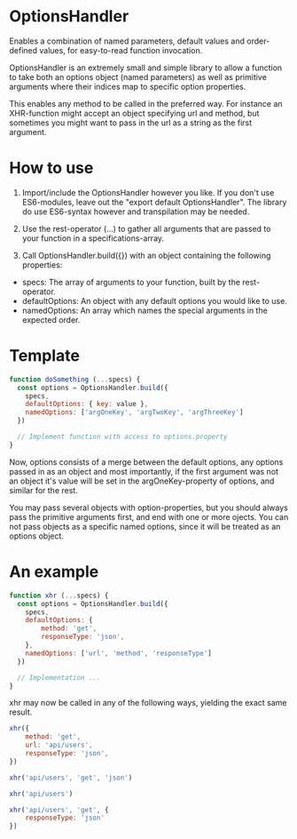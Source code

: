# OptionsHandler
Enables a combination of named parameters, default values and order-defined values, for easy-to-read function invocation.

OptionsHandler is an extremely small and simple library to allow a function to take both an options object (named parameters) as well as primitive arguments where their indices map to specific option properties.

This enables any method to be called in the preferred way. For instance an XHR-function might accept an object specifying url and method, but sometimes you might want to pass in the url as a string as the first argument.

# How to use
1. Import/include the OptionsHandler however you like. If you don't use ES6-modules, leave out the "export default OptionsHandler". The library do use ES6-syntax however and transpilation may be needed.

2. Use the rest-operator (...) to gather all arguments that are passed to your function in a specifications-array.

3. Call OptionsHandler.build({}) with an object containing the following properties:
  * specs: The array of arguments to your function, built by the rest-operator.
  * defaultOptions: An object with any default options you would like to use.
  * namedOptions: An array which names the special arguments in the expected order.

# Template
```js
function doSomething (...specs) {
  const options = OptionsHandler.build({
    specs,
    defaultOptions: { key: value },
    namedOptions: ['argOneKey', 'argTwoKey', 'argThreeKey']
  })

  // Implement function with access to options.property
}
```

Now, options consists of a merge between the default options, any options passed in as an object and most importantly, if the first argument was not an object it's value will be set in the argOneKey-property of options, and similar for the rest.
    
You may pass several objects with option-properties, but you should always pass the primitive arguments first, and end with one or more ojects. You can not pass objects as a specific named options, since it will be treated as an options object.

# An example
```js
function xhr (...specs) {
  const options = OptionsHandler.build({
    specs,
    defaultOptions: { 
        method: 'get',
        responseType: 'json',
    },
    namedOptions: ['url', 'method', 'responseType']
  })

  // Implementation ...
}
```

xhr may now be called in any of the following ways, yielding the exact same result.
```js
xhr({
    method: 'get',
    url: 'api/users',
    responseType: 'json',
})

xhr('api/users', 'get', 'json')

xhr('api/users')

xhr('api/users', 'get', {
    responseType: 'json'
})
```

